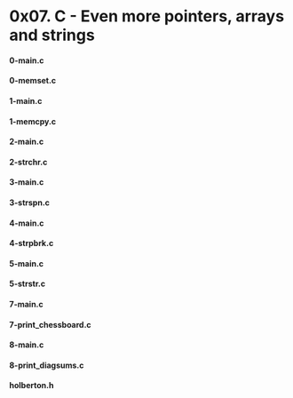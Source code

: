 # 0x07. C - Even more pointers, arrays and strings

#### 0-main.c
#### 0-memset.c
#### 1-main.c
#### 1-memcpy.c
#### 2-main.c
#### 2-strchr.c
#### 3-main.c
#### 3-strspn.c
#### 4-main.c
#### 4-strpbrk.c
#### 5-main.c
#### 5-strstr.c
#### 7-main.c
#### 7-print_chessboard.c
#### 8-main.c
#### 8-print_diagsums.c
#### holberton.h
